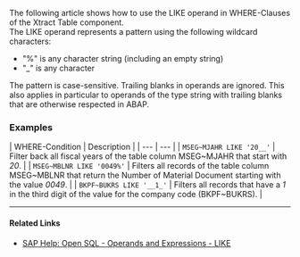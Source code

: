 The following article shows how to use the LIKE operand in WHERE-Clauses of the Xtract Table component.\
The LIKE operand represents a pattern using the following wildcard characters:

- "%" is any character string (including an empty string)
- "\_" is any character

The pattern is case-sensitive. Trailing blanks in operands are ignored. This also applies in particular to operands of the type string with trailing blanks that are otherwise respected in ABAP.

### Examples

| WHERE-Condition | Description | | --- | --- | | `MSEG~MJAHR LIKE '20__'` | Filter back all fiscal years of the table column MSEG~MJAHR that start with *20*. | | `MSEG~MBLNR LIKE '0049%'` | Filters all records of the table column MSEG~MBLNR that return the Number of Material Document starting with the value *0049*. | | `BKPF~BUKRS LIKE '__1_'` | Filters all records that have a *1* in the third digit of the value for the company code (BKPF~BUKRS). |

______________________________________________________________________

#### Related Links

- [SAP Help: Open SQL - Operands and Expressions - LIKE](https://help.sap.com/doc/abapdocu_752_index_htm/7.52/en-US/abenwhere_logexp_like.htm)
